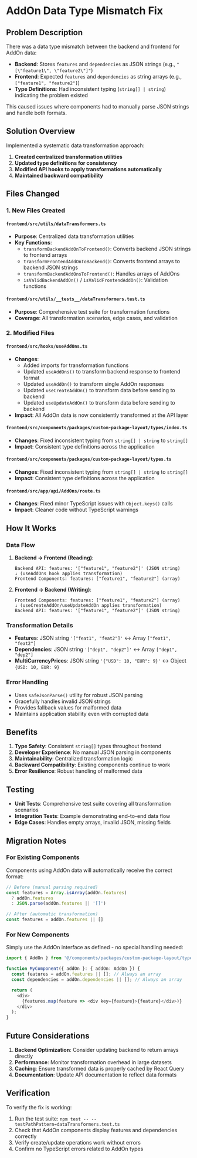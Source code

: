 # AddOn Data Type Mismatch Fix

## Problem Description

There was a data type mismatch between the backend and frontend for AddOn data:

- **Backend**: Stores `features` and `dependencies` as JSON strings (e.g.,
  `"[\"feature1\", \"feature2\"]"`)
- **Frontend**: Expected `features` and `dependencies` as string arrays (e.g.,
  `["feature1", "feature2"]`)
- **Type Definitions**: Had inconsistent typing (`string[] | string`) indicating
  the problem existed

This caused issues where components had to manually parse JSON strings and
handle both formats.

## Solution Overview

Implemented a systematic data transformation approach:

1. **Created centralized transformation utilities**
2. **Updated type definitions for consistency**
3. **Modified API hooks to apply transformations automatically**
4. **Maintained backward compatibility**

## Files Changed

### 1. New Files Created

#### `frontend/src/utils/dataTransformers.ts`

- **Purpose**: Centralized data transformation utilities
- **Key Functions**:
  - `transformBackendAddOnToFrontend()`: Converts backend JSON strings to
    frontend arrays
  - `transformFrontendAddOnToBackend()`: Converts frontend arrays to backend
    JSON strings
  - `transformBackendAddOnsToFrontend()`: Handles arrays of AddOns
  - `isValidBackendAddOn()` / `isValidFrontendAddOn()`: Validation functions

#### `frontend/src/utils/__tests__/dataTransformers.test.ts`

- **Purpose**: Comprehensive test suite for transformation functions
- **Coverage**: All transformation scenarios, edge cases, and validation

### 2. Modified Files

#### `frontend/src/hooks/useAddOns.ts`

- **Changes**:
  - Added imports for transformation functions
  - Updated `useAddOns()` to transform backend response to frontend format
  - Updated `useAddOn()` to transform single AddOn responses
  - Updated `useCreateAddOn()` to transform data before sending to backend
  - Updated `useUpdateAddOn()` to transform data before sending to backend
- **Impact**: All AddOn data is now consistently transformed at the API layer

#### `frontend/src/components/packages/custom-package-layout/types/index.ts`

- **Changes**: Fixed inconsistent typing from `string[] | string` to `string[]`
- **Impact**: Consistent type definitions across the application

#### `frontend/src/components/packages/custom-package-layout/types.ts`

- **Changes**: Fixed inconsistent typing from `string[] | string` to `string[]`
- **Impact**: Consistent type definitions across the application

#### `frontend/src/app/api/AddOns/route.ts`

- **Changes**: Fixed minor TypeScript issues with `Object.keys()` calls
- **Impact**: Cleaner code without TypeScript warnings

## How It Works

### Data Flow

1. **Backend → Frontend (Reading)**:

   ```
   Backend API: features: '["feature1", "feature2"]' (JSON string)
   ↓ (useAddOns hook applies transformation)
   Frontend Components: features: ["feature1", "feature2"] (array)
   ```

2. **Frontend → Backend (Writing)**:
   ```
   Frontend Components: features: ["feature1", "feature2"] (array)
   ↓ (useCreateAddOn/useUpdateAddOn applies transformation)
   Backend API: features: '["feature1", "feature2"]' (JSON string)
   ```

### Transformation Details

- **Features**: JSON string `'["feat1", "feat2"]'` ↔ Array `["feat1", "feat2"]`
- **Dependencies**: JSON string `'["dep1", "dep2"]'` ↔ Array `["dep1", "dep2"]`
- **MultiCurrencyPrices**: JSON string `'{"USD": 10, "EUR": 9}'` ↔ Object
  `{USD: 10, EUR: 9}`

### Error Handling

- Uses `safeJsonParse()` utility for robust JSON parsing
- Gracefully handles invalid JSON strings
- Provides fallback values for malformed data
- Maintains application stability even with corrupted data

## Benefits

1. **Type Safety**: Consistent `string[]` types throughout frontend
2. **Developer Experience**: No manual JSON parsing in components
3. **Maintainability**: Centralized transformation logic
4. **Backward Compatibility**: Existing components continue to work
5. **Error Resilience**: Robust handling of malformed data

## Testing

- **Unit Tests**: Comprehensive test suite covering all transformation scenarios
- **Integration Tests**: Example demonstrating end-to-end data flow
- **Edge Cases**: Handles empty arrays, invalid JSON, missing fields

## Migration Notes

### For Existing Components

Components using AddOn data will automatically receive the correct format:

```typescript
// Before (manual parsing required)
const features = Array.isArray(addOn.features)
  ? addOn.features
  : JSON.parse(addOn.features || '[]')

// After (automatic transformation)
const features = addOn.features || []
```

### For New Components

Simply use the AddOn interface as defined - no special handling needed:

```typescript
import { AddOn } from '@/components/packages/custom-package-layout/types';

function MyComponent({ addOn }: { addOn: AddOn }) {
  const features = addOn.features || []; // Always an array
  const dependencies = addOn.dependencies || []; // Always an array

  return (
    <div>
      {features.map(feature => <div key={feature}>{feature}</div>)}
    </div>
  );
}
```

## Future Considerations

1. **Backend Optimization**: Consider updating backend to return arrays directly
2. **Performance**: Monitor transformation overhead in large datasets
3. **Caching**: Ensure transformed data is properly cached by React Query
4. **Documentation**: Update API documentation to reflect data formats

## Verification

To verify the fix is working:

1. Run the test suite: `npm test -- --testPathPattern=dataTransformers.test.ts`
2. Check that AddOn components display features and dependencies correctly
3. Verify create/update operations work without errors
4. Confirm no TypeScript errors related to AddOn types
